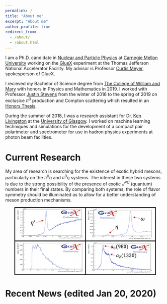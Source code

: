```yaml
---
permalink: /
title: "About me"
excerpt: "About me"
author_profile: true
redirect_from: 
  - /about/
  - /about.html
---
```


I am a Ph.D. candidate in [Nuclear and Particle Physics](https://www.cmu.edu/physics/) at [Carnegie Mellon University](https://www.cmu.edu/) working on the [GlueX](https://en.wikipedia.org/wiki/GlueX) experiment at the  Thomas Jefferson National Accelerator Facility. My advisor is Professor [Curtis Meyer](https://www.cmu.edu/physics/people/faculty/meyer.html), spokesperson of GlueX.

I recieved my Bachelor of Science degree from [The College of William and Mary](https://www.wm.edu/) with honors in Physics and Mathematics in 2019. I worked with Professor [Justin Stevens](https://www.wm.edu/as/physics/people/fulltimefaculty/stevens_j.php) from the winter of 2016 to the spring of 2019 on exclusice $\pi^{0}$ production and Compton scattering which resulted in an [Honors Thesis](https://scholarworks.wm.edu/honorstheses/1317/).

During the summer of 2018, I was a research assistant for Dr. [Ken Livingston](http://nuclear.gla.ac.uk/infoWrapper.php?surname=Livingston) at the [University of Glasgow](https://www.gla.ac.uk/). I worked on machine learning techniques and simulations for the development of a compact pair polarimeter and spectrometer for use in hadron
physics experiments at photon beam facilities.

Current Research
======
My area of research is searching for the existence of exotic hybrid mesons, particularly on the $\pi^{0} \eta$ and $\pi^{0} \eta$ systems. The interest in these two systems is due to the strong possibility of the presence of exotic $J^{PC}$   (quantum) numbers in their final states. By comparing both systems, the role of flavor symmetry should be illuminated as to allow for a better understanding of meson production mechanisms. 

<p align="center">
  <img src="https://github.com/zabaldwin/zabaldwin.github.io/blob/master/Screen%20Shot%202020-01-21%20at%2012.05.26%20AM.png" alt="Photo" style="width: 450px;"/> 
</p>

Recent News (edited Jan 20, 2020)
======
